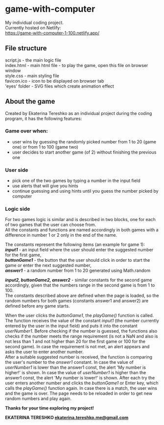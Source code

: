 # game-with-computer

My individual coding project.  
Currently hosted on Netlify:  
https://game-with-computer-1-100.netlify.app/

## File structure
script.js - the main logic file  
index.html - main html file - to play the game, open this file on browser window  
style.css - main styling file  
favicon.ico - icon to be displayed on browser tab  
'eyes' folder - SVG files which create animation effect  

## About the game
Created by Ekaterina Tereshko as an individual project during the coding program, it has the following features:

### Game over when:
- user wins by guessing the randomly picked number from 1 to 20 (game one) or from 1 to 100 (game two)
- user decides to start another game (of 2) without finishing the previous one

### User side
- pick one of the two games by typing a number in the input field
- use alerts that will give you hints
- continue guessing and using hints until you guess the number picked by computer

### Logic side

For two games logic is similar and is described in two blocks, one for each of two games that the user can choose from.  
All the constants and functions are named accordingly in both games with a difference in number 1 or 2 only in the end of the name.  

The constants represent the following items (an example for game 1):   
***input1*** - an input field where the user should enter the suggested number for the first game,   
***buttonGame1*** - the button that the user should click in order to start the game or enter the next suggested number,  
***answer1*** - a random number from 1 to 20 generated using Math.random  

***input2, buttonGame2, answer2*** - similar constants for the second game accordingly, given that the numbers range in the second game is from 1 to 100.  
The constants described above are defined when the page is loaded, so the random numbers for both games (constants answer1 and answer2) are defined before any game starts.  

When the user clicks the _buttonGame1_, the _playGame()_ function is called. The function receives the value of the constant _input1_ (the number currently entered by the user in the input field) and puts it into the constant _userNumber1_. Before checking if the number is guessed, the functions also checks if the number meets the range requirement (is not a NaN and also is not less than 1 and not higher than 20 for the first game or 100 for the second game). In case the requirement is not met, an alert appears and asks the user to enter another number.   
After a suitable suggested number is received, the function is comparing the user's number to the _answer1_ constant. In case the value of _userNumber1_ is lower than the answer1 const, the alert 'My number is higher!' is shown. In case the value of _userNumber1_ is higher than the answer1 const, the alert 'My number is lower!' is shown. After each try the user enters another number and clicks the _buttonGame1_ or Enter key, which calls the _playGame()_ function again. In case there is a match, the user wins and the game is over. The page needs to be reloaded in order to get new random numbers and play again.

**Thanks for your time exploring my project!**

**EKATERINA TERESHKO
ekaterina.tereshko.me@gmail.com**
